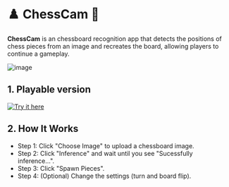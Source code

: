 # ♟️ ChessCam 📸

**ChessCam** is an chessboard recognition app that detects the positions of chess pieces from an image and recreates the board, allowing players to continue a gameplay.

![image](https://github.com/user-attachments/assets/dfc3d2ca-3168-4c2f-beb1-59ed653178bd)

## 1. Playable version
[![Try it here](https://img.shields.io/badge/Try%20it%20here-4CAF50?style=for-the-badge)](https://slothless.itch.io/chesscam)

## 2. How It Works
- Step 1: Click "Choose Image" to upload a chessboard image.
- Step 2: Click "Inference" and wait until you see "Sucessfully inference...".
- Step 3: Click "Spawn Pieces".
- Step 4: (Optional) Change the settings (turn and board flip).

